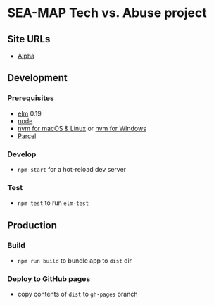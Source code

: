 # SEA-MAP Tech vs. Abuse project

## Site URLs
- [Alpha](http://neontribe.github.io/sea-map)

## Development 

### Prerequisites
- [elm](http://elm-lang.org/) 0.19
- [node](https://nodejs.org/)
- [nvm for macOS & Linux](https://github.com/nvm-sh/nvm) or [nvm for Windows](https://github.com/coreybutler/nvm-windows)
- [Parcel](https:://parceljs.org)

### Develop
- `npm start` for a hot-reload dev server

### Test
- `npm test` to run `elm-test`

## Production

### Build
- `npm run build` to bundle app to `dist` dir

### Deploy to GitHub pages
- copy contents of `dist` to `gh-pages` branch
